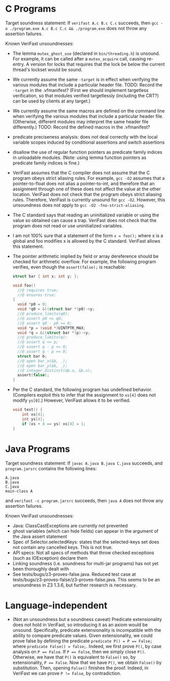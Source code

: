 C Programs
==========

Target soundness statement:
If `verifast A.c B.c C.c` succeeds, then `gcc -o ./program.exe A.c B.c C.c && ./program.exe` does not throw any assertion failures.

Known VeriFast unsoundnesses:
- The lemma `mutex_ghost_use` (declared in `bin/threading.h`) is unsound. For example, it can be called after a `mutex_acquire` call, causing re-entry. A version for locks that requires that the lock be below the current thread's lockset would be sound.
- We currently assume the same `-target` is in effect when verifying the various modules that include a particular header file. TODO: Record the `-target` in the .vfmanifest? (First we should implement targetless verification, so that modules verified targetlessly (including the CRT?) can be used by clients at any target.)
- We currently assume the same macros are defined on the command line when verifying the various modules that include a particular header file. (Otherwise, different modules may interpret the same header file differently.) TODO: Record the defined macros in the .vfmanifest?
- predicate preciseness analysis: does not deal correctly with the local variable scopes induced by conditional assertions and switch assertions
- disallow the use of regular function pointers as predicate family indices in unloadable modules. (Note: using lemma function pointers as predicate family indices is fine.)
- VeriFast assumes that the C compiler does not assume that the C program obeys strict aliasing rules.
  For example, `gcc -O2` assumes that a pointer-to-float does not alias a pointer-to-int, and therefore that an assignment through one of these
  does not affect the value at the other location.
  VeriFast does not check that the program obeys strict aliasing rules. Therefore, VeriFast is currently unsound for `gcc -O2`.
  However, this unsoundness does not apply to `gcc -O2 -fno-strict-aliasing`.
- The C standard says that reading an uninitialized variable or using the value so obtained can cause a trap. VeriFast does not check that the program does not read or use uninitialized variables.
- I am not 100% sure that a statement of the form `x = foo();` where x is a global and foo modifies x is allowed by the C standard. VeriFast allows this statement.
- The pointer arithmetic implied by field or array dereference should be checked for arithmetic overflow. For example, the following program verifies, even though
  the `assert(false);` is reachable:

    ```c
    struct bar { int x; int y; };

    void foo()
      //@ requires true;
      //@ ensures true;
    {
      void *p0 = 0;
      void *q0 = &((struct bar *)p0)->y;
      //@ produce_limits(q0);
      //@ assert p0 <= q0;
      //@ assert q0 - p0 >= 0;
      void *p = (void *)UINTPTR_MAX;
      void *q = &((struct bar *)p)->y;
      //@ produce_limits(q);
      //@ assert q <= p;
      //@ assert q - p <= 0;
      //@ assert q - p == 0;
      struct bar b;
      //@ open bar_x(&b, _);
      //@ open bar_y(&b, _);
      //@ integer_distinct(&b.x, &b.x);
      assert(false);
    }
    ```

- Per the C standard, the following program has undefined behavior. (Compilers exploit this to infer that the assignment to `xs[4]` does not modify `ys[0]`.) However, VeriFast allows it to be verified.

    ```c
    void test() {
        int xs[4];
        int ys[4];
        if (xs + 4 == ys) xs[4] = 1;
    }
    ```

Java Programs
=============

Target soundness statement:
If `javac A.java B.java C.java` succeeds, and `program.jarsrc` contains the following lines:

```
A.java
B.java
C.java
main-class A
```

and `verifast -c program.jarsrc` succeeds, then `java A` does not throw any assertion failures.

Known VeriFast unsoundnesses:
- Java: ClassCastExceptions are currently not prevented
- ghost variables (which can hide fields) can appear in the argument of the Java assert statement
- Spec of Selector.selectedKeys: states that the selected-keys set does not contain any cancelled keys. This is not true.
- API specs: Not all specs of methods that throw checked exceptions (such as IOException) declare them
- Linking soundness (i.e. soundness for multi-jar programs) has not yet been thoroughly dealt with
- See tests/bugs/z3-proves-false.java. Reduced test case at tests/bugs/z3-proves-false/z3-proves-false.java. This seems to be an unsoundness in Z3 1.3.6, but further research is necessary.

Language-independent
====================

- (Not an unsoundness but a soundness caveat) Predicate extensionality does not hold in VeriFast, so introducing it as an axiom would be unsound. Specifically, predicate extensionality is
  incompatible with the ability to compare predicate values. Given extensionality, we could prove false by defining the predicate `predicate P() = P == False;` where `predicate False() = false;`.
  Indeed, we first prove `P()`, by case analysis on `P == False`. If `P == False`, then we simply close `P()`. Otherwise, we have that `P()` is equivalent to `False()` so, by extensionality,
  `P == False`. Now that we have `P()`, we obtain `False()` by substitution. Then, opening `False()` finishes the proof.
  Indeed, in VeriFast we can prove `P != False`, by contradiction.
